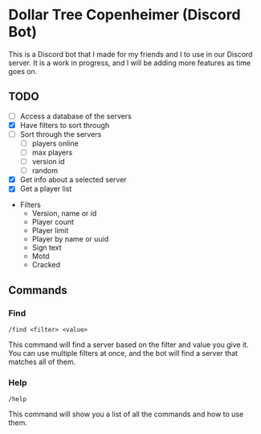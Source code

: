 # Dollar Tree Copenheimer (Discord Bot)

This is a Discord bot that I made for my friends and I to use in our Discord server. It is a work in progress, and I
will be adding more features as time goes on.

## TODO

- [ ] Access a database of the servers
- [X] Have filters to sort through
- [ ] Sort through the servers
  - [ ] players online
  - [ ] max players
  - [ ] version id
  - [ ] random
- [X] Get info about a selected server
- [X] Get a player list

- Filters
  - Version, name or id
  - Player count
  - Player limit
  - Player by name or uuid
  - Sign text
  - Motd
  - Cracked

## Commands

### Find

`/find <filter> <value>`

This command will find a server based on the filter and value you give it.
You can use multiple filters at once, and the bot will find a server that matches all of them.

### Help

`/help`

This command will show you a list of all the commands and how to use them.